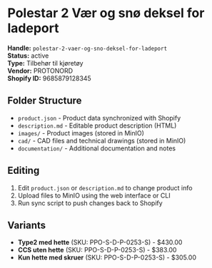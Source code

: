 # Polestar 2 Vær og snø deksel for ladeport

**Handle:** `polestar-2-vaer-og-sno-deksel-for-ladeport`  
**Status:** active  
**Type:** Tilbehør til kjøretøy  
**Vendor:** PROTONORD  
**Shopify ID:** 9685879128345  

## Folder Structure

- `product.json` - Product data synchronized with Shopify
- `description.md` - Editable product description (HTML)
- `images/` - Product images (stored in MinIO)
- `cad/` - CAD files and technical drawings (stored in MinIO)
- `documentation/` - Additional documentation and notes

## Editing

1. Edit `product.json` or `description.md` to change product info
2. Upload files to MinIO using the web interface or CLI
3. Run sync script to push changes back to Shopify

## Variants

- **Type2 med hette** (SKU: PPO-S-D-P-0253-S) - $430.00
- **CCS uten hette** (SKU: PPO-S-D-P-0253-S) - $383.00
- **Kun hette med skruer** (SKU: PPO-S-D-P-0253-S) - $305.00
